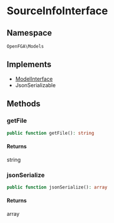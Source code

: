# SourceInfoInterface


## Namespace
`OpenFGA\Models`

## Implements
* [ModelInterface](Models/ModelInterface.md)
* JsonSerializable



## Methods
### getFile


```php
public function getFile(): string
```



#### Returns
string

### jsonSerialize


```php
public function jsonSerialize(): array
```



#### Returns
array

